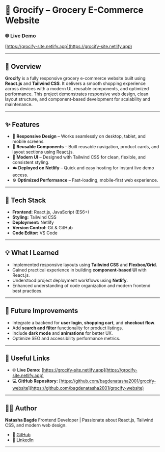 # 🛒 Grocify – Grocery E-Commerce Website

### 🌐 Live Demo

[https://grocify-site.netlify.app](https://grocify-site.netlify.app)

---

## 📖 Overview

**Grocify** is a fully responsive grocery e-commerce website built using **React.js** and **Tailwind CSS**.
It delivers a smooth shopping experience across devices with a modern UI, reusable components, and optimized performance.
This project demonstrates responsive web design, clean layout structure, and component-based development for scalability and maintenance.

---

## ✨ Features

* 📱 **Responsive Design** – Works seamlessly on desktop, tablet, and mobile screens.
* 🧩 **Reusable Components** – Built reusable navigation, product cards, and layout sections using React.js.
* 🎨 **Modern UI** – Designed with Tailwind CSS for clean, flexible, and consistent styling.
* ☁️ **Deployed on Netlify** – Quick and easy hosting for instant live demo access.
* ⚙️ **Optimized Performance** – Fast-loading, mobile-first web experience.

---

## 🧰 Tech Stack

* **Frontend:** React.js, JavaScript (ES6+)
* **Styling:** Tailwind CSS
* **Deployment:** Netlify
* **Version Control:** Git & GitHub
* **Code Editor:** VS Code

---


## 💡 What I Learned

* Implemented responsive layouts using **Tailwind CSS** and **Flexbox/Grid**.
* Gained practical experience in building **component-based UI** with React.js.
* Understood project deployment workflows using **Netlify**.
* Enhanced understanding of code organization and modern frontend best practices.

---

## 🚀 Future Improvements

* Integrate a backend for **user login**, **shopping cart**, and **checkout flow**.
* Add **search and filter** functionality for product listings.
* Include **dark mode** and **animations** for better UX.
* Optimize SEO and accessibility performance metrics.

---

## 🔗 Useful Links

* 🌐 **Live Demo:** [https://grocify-site.netlify.app](https://grocify-site.netlify.app)
* 💻 **GitHub Repository:** [https://github.com/bagdenatasha2001/grocify-website](https://github.com/bagdenatasha2001/grocify-website)

---

## 🧑‍💻 Author

**Natasha Bagde**
Frontend Developer | Passionate about React.js, Tailwind CSS, and modern web design.

* 🔗 [GitHub](https://github.com/bagdenatasha2001)
* 🔗 [LinkedIn](https://linkedin.com/in/natasha-bagde-250671234/)

---

